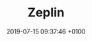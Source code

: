 ---
title: Zeplin
description: Handoff designs and styleguides to developers from all major design tools.
link: http://www.zeplin.io
category:
- Handoff
- Collaboration
image: "/assets/images/zeplin.png"
date: 2019-07-15 09:37:46 +0100
---